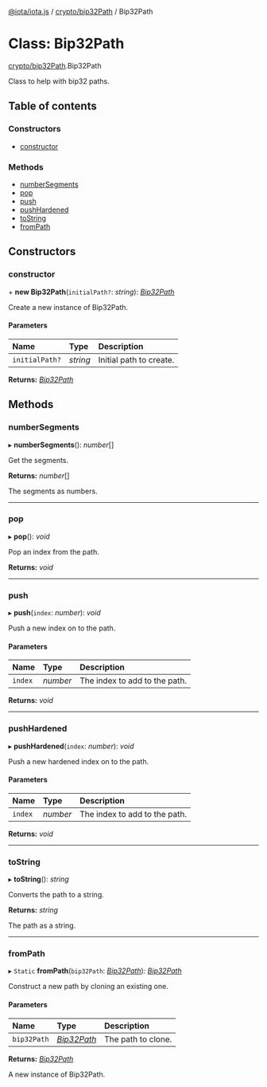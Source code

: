 [@iota/iota.js](../README.md) / [crypto/bip32Path](../modules/crypto_bip32path.md) / Bip32Path

# Class: Bip32Path

[crypto/bip32Path](../modules/crypto_bip32path.md).Bip32Path

Class to help with bip32 paths.

## Table of contents

### Constructors

- [constructor](crypto_bip32path.bip32path.md#constructor)

### Methods

- [numberSegments](crypto_bip32path.bip32path.md#numbersegments)
- [pop](crypto_bip32path.bip32path.md#pop)
- [push](crypto_bip32path.bip32path.md#push)
- [pushHardened](crypto_bip32path.bip32path.md#pushhardened)
- [toString](crypto_bip32path.bip32path.md#tostring)
- [fromPath](crypto_bip32path.bip32path.md#frompath)

## Constructors

### constructor

\+ **new Bip32Path**(`initialPath?`: *string*): [*Bip32Path*](crypto_bip32path.bip32path.md)

Create a new instance of Bip32Path.

#### Parameters

| Name | Type | Description |
| :------ | :------ | :------ |
| `initialPath?` | *string* | Initial path to create. |

**Returns:** [*Bip32Path*](crypto_bip32path.bip32path.md)

## Methods

### numberSegments

▸ **numberSegments**(): *number*[]

Get the segments.

**Returns:** *number*[]

The segments as numbers.

___

### pop

▸ **pop**(): *void*

Pop an index from the path.

**Returns:** *void*

___

### push

▸ **push**(`index`: *number*): *void*

Push a new index on to the path.

#### Parameters

| Name | Type | Description |
| :------ | :------ | :------ |
| `index` | *number* | The index to add to the path. |

**Returns:** *void*

___

### pushHardened

▸ **pushHardened**(`index`: *number*): *void*

Push a new hardened index on to the path.

#### Parameters

| Name | Type | Description |
| :------ | :------ | :------ |
| `index` | *number* | The index to add to the path. |

**Returns:** *void*

___

### toString

▸ **toString**(): *string*

Converts the path to a string.

**Returns:** *string*

The path as a string.

___

### fromPath

▸ `Static` **fromPath**(`bip32Path`: [*Bip32Path*](crypto_bip32path.bip32path.md)): [*Bip32Path*](crypto_bip32path.bip32path.md)

Construct a new path by cloning an existing one.

#### Parameters

| Name | Type | Description |
| :------ | :------ | :------ |
| `bip32Path` | [*Bip32Path*](crypto_bip32path.bip32path.md) | The path to clone. |

**Returns:** [*Bip32Path*](crypto_bip32path.bip32path.md)

A new instance of Bip32Path.

